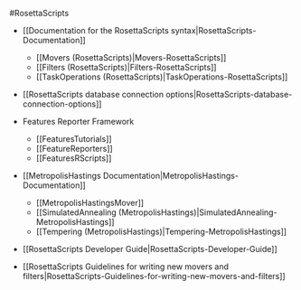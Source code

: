 #RosettaScripts

-   [[Documentation for the RosettaScripts syntax|RosettaScripts-Documentation]]
    -   [[Movers (RosettaScripts)|Movers-RosettaScripts]]
    -   [[Filters (RosettaScripts)|Filters-RosettaScripts]]
    -   [[TaskOperations (RosettaScripts)|TaskOperations-RosettaScripts]]

-   [[RosettaScripts database connection options|RosettaScripts-database-connection-options]]

-   Features Reporter Framework
    -   [[FeaturesTutorials]]
    -   [[FeatureReporters]]
    -   [[FeaturesRScripts]]
-   [[MetropolisHastings Documentation|MetropolisHastings-Documentation]]
    -   [[MetropolisHastingsMover]]
    -   [[SimulatedAnnealing (MetropolisHastings)|SimulatedAnnealing-MetropolisHastings]]
    -   [[Tempering (MetropolisHastings)|Tempering-MetropolisHastings]]

-   [[RosettaScripts Developer Guide|RosettaScripts-Developer-Guide]]
-   [[RosettaScripts Guidelines for writing new movers and filters|RosettaScripts-Guidelines-for-writing-new-movers-and-filters]]

